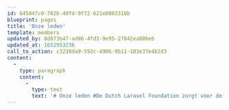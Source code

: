 ```yaml
---
id: 645047c0-702b-40fd-9f72-621e0803318b
blueprint: pages
title: 'Onze leden'
template: members
updated_by: 8d873b47-ad86-4fd3-9e95-27842ea80beb
updated_at: 1652953236
call_to_action: c3238da9-592c-4906-9b11-183e37e4b2d3
content:
  -
    type: paragraph
    content:
      -
        type: text
        text: '# Onze leden #De Dutch Laravel Foundation zorgt voor de promotie van Laravel en stimuleert kennisuitwisseling tussen Laravel developers in Nederland. Opdrachtgevers van webapplicaties kunnen via de stichting geschikte Laravel developers vinden.'
---
```

